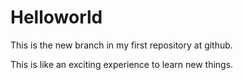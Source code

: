 # Helloworld
This is the new branch in my first repository at github.

This is like an exciting experience to learn new things.
